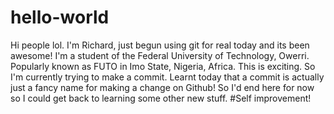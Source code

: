 # hello-world

Hi people lol.</b>
I'm Richard, just begun using git for real today and its been awesome!</b>
I'm a student of the Federal University of Technology, Owerri. Popularly known as FUTO in Imo State, Nigeria, Africa.</b>
This is exciting. So I'm currently trying to make a commit.</b>
Learnt today that a commit is actually just a fancy name for making a change on Github!</b>
So I'd end here for now so I could get back to learning some other new stuff. #Self improvement!
